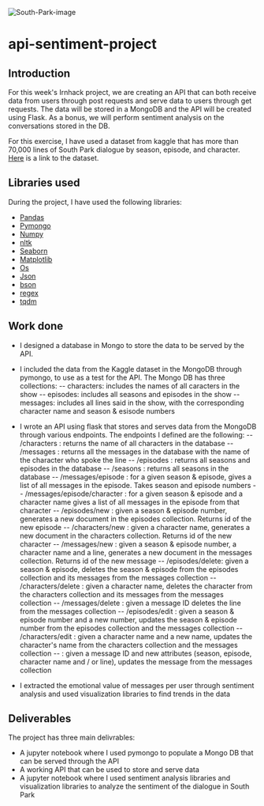 ![South-Park-image](https://cnet4.cbsistatic.com/img/9MbycUhBYwyOxNK7SAv6LaUooPc=/1200x675/2019/05/10/274dd528-b38a-4029-a0e3-52c3d0061600/south-park.jpg)

# api-sentiment-project

## Introduction

For this week's Irnhack project, we are creating an API that can both receive data from users through post requests and serve data to users through get requests. The data will be stored in a MongoDB and the API will be created using Flask. As a bonus, we will perform sentiment analysis on the conversations stored in the DB. 

For this exercise, I have used a dataset from kaggle that has more than 70,000 lines of South Park dialogue by season, episode, and character. [Here](https://www.kaggle.com/tovarischsukhov/southparklines) is a link to the dataset. 

## Libraries used

During the project, I have used the following libraries:
- [Pandas](https://pandas.pydata.org/)
- [Pymongo](https://pymongo.readthedocs.io/en/stable/)
- [Numpy](https://numpy.org/doc/)
- [nltk](https://www.nltk.org)
- [Seaborn](https://seaborn.pydata.org)
- [Matplotlib](https://matplotlib.org/stable/contents.html)
- [Os](https://docs.python.org/3/library/os.html)
- [Json](https://docs.python.org/3/library/json.html)
- [bson](https://pymongo.readthedocs.io/en/stable/api/bson/index.html)
- [regex](https://docs.python.org/3/library/re.html)
- [tqdm](https://pypi.org/project/tqdm/)

## Work done

- I designed a database in Mongo to store the data to be served by the API.
- I included the data from the Kaggle dataset in the MongoDB through pymongo, to use as a test for the API. The Mongo DB has three collections:
    -- characters: includes the names of all caracters in the show
    -- episodes: includes all seasons and episodes in the show
    -- messages: includes all lines said in the show, with the corresponding character name and season & esisode numbers
- I wrote an API using flask that stores and serves data from the MongoDB through various endpoints. The endpoints I defined are the following:
    -- /characters : returns the name of all characters in the database
    -- /messages : returns all the messages in the database with the name of the character who spoke the line
    -- /episodes : returns all seasons and episodes in the database
    -- /seasons : returns all seasons in the database
    -- /messages/episode : for a given season & episode, gives a list of all messages in the episode. Takes season and episode numbers
    -- /messages/episode/character : for a given season & episode and a character name gives a list of all messages in the episode from that character
    -- /episodes/new : given a season & episode number, generates a new document in the episodes collection. Returns id of the new episode
    -- /characters/new : given a character name, generates a new document in the characters collection. Returns id of the new character
    -- /messages/new : given a season & episode number, a character name and a line, generates a new document in the messages collection. Returns id of the new message
    -- /episodes/delete: given a season & episode, deletes the season & episode from the episodes collection and its messages from the messages collection
    -- /characters/delete : given a character name, deletes the character from the characters collection and its messages from the messages collection
    -- /messages/delete : given a message ID deletes the line from the messages collection
    -- /episodes/edit : given a season & episode number and a new number, updates the season & episode number from the episodes collection and the messages collection
    -- /characters/edit : given a character name and a new name, updates the character's name from the characters collection and the messages collection
    --  : given a message ID and new attributes (season, episode, character name and / or line), updates the message from the messages collection

- I extracted the emotional value of messages per user through sentiment analysis and used visualization libraries to find trends in the data


## Deliverables

The project has three main delivrables:
- A jupyter notebook where I used pymongo to populate a Mongo DB that can be served through the API
- A working API that can be used to store and serve data
- A jupyter notebook where I used sentiment analysis libraries and visualization libraries to analyze the sentiment of the dialogue in South Park